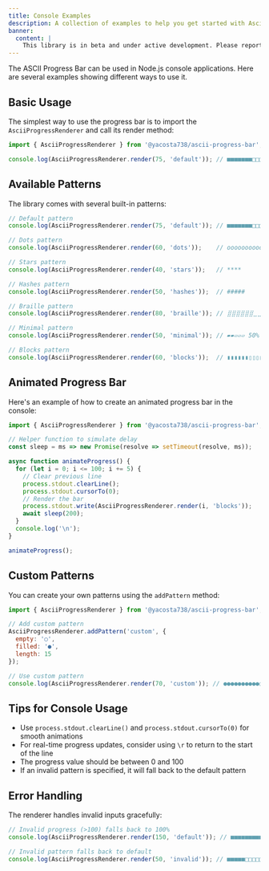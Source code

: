 ```yaml
---
title: Console Examples
description: A collection of examples to help you get started with Ascii Progress Bar in the console.
banner:
  content: |
    This library is in beta and under active development. Please report any issues or suggestions on <a href="https://github.com/yacosta738/ascii-progress-bar/issues" target="_blank">GitHub</a>.
---
```


The ASCII Progress Bar can be used in Node.js console applications. Here are several examples showing different ways to use it.

## Basic Usage

The simplest way to use the progress bar is to import the `AsciiProgressRenderer` and call its render method:

```javascript
import { AsciiProgressRenderer } from '@yacosta738/ascii-progress-bar';

console.log(AsciiProgressRenderer.render(75, 'default')); // ■■■■■■■□□□ 75%
```

## Available Patterns

The library comes with several built-in patterns:

```javascript
// Default pattern
console.log(AsciiProgressRenderer.render(75, 'default')); // ■■■■■■■□□□ 75%

// Dots pattern
console.log(AsciiProgressRenderer.render(60, 'dots'));    // oooooooooo..........  60%

// Stars pattern
console.log(AsciiProgressRenderer.render(40, 'stars'));   // ****      40%

// Hashes pattern
console.log(AsciiProgressRenderer.render(50, 'hashes'));  // #####      50%

// Braille pattern
console.log(AsciiProgressRenderer.render(80, 'braille')); // ⣿⣿⣿⣿⣿⣿⣀⣀ 80%

// Minimal pattern
console.log(AsciiProgressRenderer.render(50, 'minimal')); // ▰▰▱▱▱ 50%

// Blocks pattern
console.log(AsciiProgressRenderer.render(60, 'blocks'));  // ▮▮▮▮▮▮▯▯▯▯ 60%
```

## Animated Progress Bar

Here's an example of how to create an animated progress bar in the console:

```javascript
import { AsciiProgressRenderer } from '@yacosta738/ascii-progress-bar';

// Helper function to simulate delay
const sleep = ms => new Promise(resolve => setTimeout(resolve, ms));

async function animateProgress() {
  for (let i = 0; i <= 100; i += 5) {
    // Clear previous line
    process.stdout.clearLine();
    process.stdout.cursorTo(0);
    // Render the bar
    process.stdout.write(AsciiProgressRenderer.render(i, 'blocks'));
    await sleep(200);
  }
  console.log('\n');
}

animateProgress();
```

## Custom Patterns

You can create your own patterns using the `addPattern` method:

```javascript
import { AsciiProgressRenderer } from '@yacosta738/ascii-progress-bar';

// Add custom pattern
AsciiProgressRenderer.addPattern('custom', {
  empty: '○',
  filled: '●',
  length: 15
});

// Use custom pattern
console.log(AsciiProgressRenderer.render(70, 'custom')); // ●●●●●●●●●●○○○○○ 70%
```

## Tips for Console Usage

- Use `process.stdout.clearLine()` and `process.stdout.cursorTo(0)` for smooth animations
- For real-time progress updates, consider using `\r` to return to the start of the line
- The progress value should be between 0 and 100
- If an invalid pattern is specified, it will fall back to the default pattern

## Error Handling

The renderer handles invalid inputs gracefully:

```javascript
// Invalid progress (>100) falls back to 100%
console.log(AsciiProgressRenderer.render(150, 'default')); // ■■■■■■■■■■ 100%

// Invalid pattern falls back to default
console.log(AsciiProgressRenderer.render(50, 'invalid')); // ■■■■■□□□□□ 50%
```
